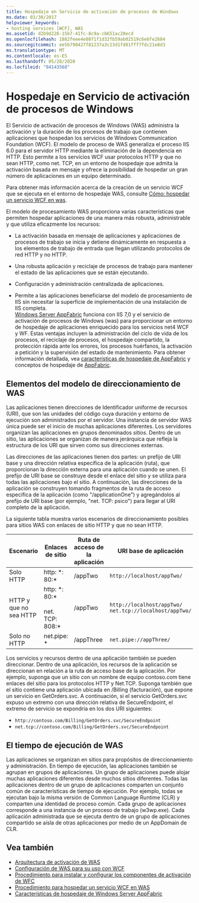 ```yaml
---
title: Hospedaje en Servicio de activación de procesos de Windows
ms.date: 03/30/2017
helpviewer_keywords:
- hosting services [WCF], WAS
ms.assetid: d2b9d226-15b7-41fc-8c9a-cb651ac20ecd
ms.openlocfilehash: 1882feee4e8071f1d32fb59ab02519c6e6fe2684
ms.sourcegitcommit: ee5b798427f81237a3c23d1fd81fff7fdc21e8d3
ms.translationtype: MT
ms.contentlocale: es-ES
ms.lasthandoff: 05/28/2020
ms.locfileid: "84143568"
---
```

# <a name="hosting-in-windows-process-activation-service"></a>Hospedaje en Servicio de activación de procesos de Windows
El Servicio de activación de procesos de Windows (WAS) administra la activación y la duración de los procesos de trabajo que contienen aplicaciones que hospedan los servicios de Windows Communication Foundation (WCF). El modelo de proceso de WAS generaliza el proceso IIS 6.0 para el servidor HTTP mediante la eliminación de la dependencia en HTTP. Esto permite a los servicios WCF usar protocolos HTTP y que no sean HTTP, como net. TCP, en un entorno de hospedaje que admita la activación basada en mensaje y ofrece la posibilidad de hospedar un gran número de aplicaciones en un equipo determinado.  
  
 Para obtener más información acerca de la creación de un servicio WCF que se ejecuta en el entorno de hospedaje WAS, consulte [Cómo: hospedar un servicio WCF en was](../../../../docs/framework/wcf/feature-details/how-to-host-a-wcf-service-in-was.md).  
  
 El modelo de procesamiento WAS proporciona varias características que permiten hospedar aplicaciones de una manera más robusta, administrable y que utiliza eficazmente los recursos:  
  
- La activación basada en mensaje de aplicaciones y aplicaciones de procesos de trabajo se inicia y detiene dinámicamente en respuesta a los elementos de trabajo de entrada que llegan utilizando protocolos de red HTTP y no HTTP.  
  
- Una robusta aplicación y reciclaje de procesos de trabajo para mantener el estado de las aplicaciones que se están ejecutando.  
  
- Configuración y administración centralizada de aplicaciones.  
  
- Permite a las aplicaciones beneficiarse del modelo de procesamiento de IIS sin necesitar la superficie de implementación de una instalación de IIS completa.  
[Windows Server AppFabric](https://docs.microsoft.com/previous-versions/appfabric/ff384253(v=azure.10)) funciona con IIS 7,0 y el servicio de activación de procesos de Windows (was) para proporcionar un entorno de hospedaje de aplicaciones enriquecido para los servicios net4 WCF y WF. Estas ventajas incluyen la administración del ciclo de vida de los procesos, el reciclaje de procesos, el hospedaje compartido, la protección rápida ante los errores, los procesos huérfanos, la activación a petición y la supervisión del estado de mantenimiento. Para obtener información detallada, vea [características de hospedaje de AppFabric](https://docs.microsoft.com/previous-versions/appfabric/ee677189(v=azure.10)) y conceptos de hospedaje de [AppFabric](https://docs.microsoft.com/previous-versions/appfabric/ee677371(v=azure.10)).  
  
## <a name="elements-of-the-was-addressing-model"></a>Elementos del modelo de direccionamiento de WAS  
 Las aplicaciones tienen direcciones de Identificador uniforme de recursos (URI), que son las unidades del código cuya duración y entorno de ejecución son administrados por el servidor. Una instancia de servidor WAS única puede ser el inicio de muchas aplicaciones diferentes. Los servidores organizan las aplicaciones en grupos denominados *sitios*. Dentro de un sitio, las aplicaciones se organizan de manera jerárquica que refleja la estructura de los URI que sirven como sus direcciones externas.  
  
 Las direcciones de las aplicaciones tienen dos partes: un prefijo de URI base y una dirección relativa específica de la aplicación (ruta), que proporcionan la dirección externa para una aplicación cuando se unen. El prefijo de URI base se construye desde el enlace del sitio y se utiliza para todas las aplicaciones bajo el sitio. A continuación, las direcciones de la aplicación se construyen tomando fragmentos de la ruta de acceso específica de la aplicación (como "/applicationOne") y agregándolos al prefijo de URI base (por ejemplo, "net. TCP: psico") para llegar al URI completo de la aplicación.  
  
 La siguiente tabla muestra varios escenarios de direccionamiento posibles para sitios WAS con enlaces de sitio HTTP y que no sean HTTP.  
  
|Escenario|Enlaces de sitio|Ruta de acceso de la aplicación|URI base de aplicación|  
|--------------|-------------------|----------------------|---------------------------|  
|Solo HTTP|http: *: 80:\*|/appTwo|`http://localhost/appTwo/`|  
|HTTP y que no sea HTTP|http: *: 80:\*<br /><br /> net. TCP: 808:\*|/appTwo|`http://localhost/appTwo/`<br />`net.tcp://localhost/appTwo/`|  
|Solo no HTTP|net.pipe: *|/appThree|`net.pipe://appThree/`|  
  
 Los servicios y recursos dentro de una aplicación también se pueden direccionar. Dentro de una aplicación, los recursos de la aplicación se direccionan en relación a la ruta de acceso base de la aplicación. Por ejemplo, suponga que un sitio con un nombre de equipo contoso.com tiene enlaces del sitio para los protocolos HTTP y Net.TCP. Suponga también que el sitio contiene una aplicación ubicada en /Billing (facturación), que expone un servicio en GetOrders.svc. A continuación, si el servicio GetOrders.svc expuso un extremo con una dirección relativa de SecureEndpoint, el extremo de servicio se expondría en los dos URI siguientes:  
  
- `http://contoso.com/Billing/GetOrders.svc/SecureEndpoint`
- `net.tcp://contoso.com/Billing/GetOrders.svc/SecureEndpoint`
  
## <a name="the-was-runtime"></a>El tiempo de ejecución de WAS  
 Las aplicaciones se organizan en sitios para propósitos de direccionamiento y administración. En tiempo de ejecución, las aplicaciones también se agrupan en grupos de aplicaciones. Un grupo de aplicaciones puede alojar muchas aplicaciones diferentes desde muchos sitios diferentes. Todas las aplicaciones dentro de un grupo de aplicaciones comparten un conjunto común de características de tiempo de ejecución. Por ejemplo, todas se ejecutan bajo la misma versión de Common Language Runtime (CLR) y comparten una identidad de proceso común. Cada grupo de aplicaciones corresponde a una instancia de un proceso de trabajo (w3wp.exe). Cada aplicación administrada que se ejecuta dentro de un grupo de aplicaciones compartido se aísla de otras aplicaciones por medio de un AppDomain de CLR.  
  
## <a name="see-also"></a>Vea también

- [Arquitectura de activación de WAS](../../../../docs/framework/wcf/feature-details/was-activation-architecture.md)
- [Configuración de WAS para su uso con WCF](../../../../docs/framework/wcf/feature-details/configuring-the-wpa--service-for-use-with-wcf.md)
- [Procedimiento para instalar y configurar los componentes de activación de WFC](../../../../docs/framework/wcf/feature-details/how-to-install-and-configure-wcf-activation-components.md)
- [Procedimiento para hospedar un servicio WCF en WAS](../../../../docs/framework/wcf/feature-details/how-to-host-a-wcf-service-in-was.md)
- [Características de hospedaje de Windows Server AppFabric](https://docs.microsoft.com/previous-versions/appfabric/ee677189(v=azure.10))
